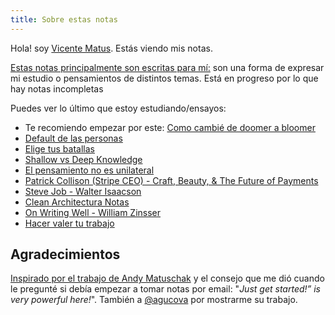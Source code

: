 ```yaml
---
title: Sobre estas notas
---
```

Hola! soy [Vicente Matus](https://www.vicentematus.cl/). Estás viendo mis notas.

[Estas notas principalmente son escritas para mí:](https://notes.andymatuschak.org/z5E5QawiXCMbtNtupvxeoEX) son una forma de expresar mi estudio o pensamientos de distintos temas. Está en progreso por lo que hay notas incompletas

Puedes ver lo último que estoy estudiando/ensayos:  
- Te recomiendo empezar por este: [Como cambié de doomer a bloomer](https://notas.vicentematus.cl/Varios/Cambios-Internos/Como-cambi%C3%A9-de-doomer-a-bloomer)
- [Default de las personas](https://notas.vicentematus.cl/Varios/Cambios-Internos/Default-de-las-personas)
- [Elige tus batallas](https://notas.vicentematus.cl/ideas/Elige-tus-batallas)
- [Shallow vs Deep Knowledge](https://notas.vicentematus.cl/Varios/Conocimiento/Shallow-vs-Deep-Knowledge)
-  [El pensamiento no es unilateral](https://notas.vicentematus.cl/ideas/El-pensamiento-no-es-unilateral)
- [Patrick Collison (Stripe CEO) - Craft, Beauty, & The Future of Payments](videos/dwarkesh-patel-interviews/Patrick%20Collison%20(Stripe%20CEO)%20-%20Craft,%20Beauty,%20&%20The%20Future%20of%20Payments.md)
- [Steve Job - Walter Isaacson](Libros/Steve%20Job%20-%20Walter%20Isaacson.md) 
- [Clean Architectura Notas](Libros/Clean%20Architectura%20Notas.md)
- [On Writing Well - William Zinsser](https://notas.vicentematus.cl/Libros/On-Writing-Well---William-Zinsser)
- [Hacer valer tu trabajo](https://notas.vicentematus.cl/Varios/Comunicacion/Hacer-valer-tu-trabajo)

## Agradecimientos

[Inspirado por el trabajo de Andy Matuschak](https://andymatuschak.org/) y el consejo que me dió cuando le pregunté si debía empezar a tomar notas por email: "*Just get started!” is very powerful here!*".  También a [@agucova](https://github.com/agucova) por mostrarme su trabajo.

